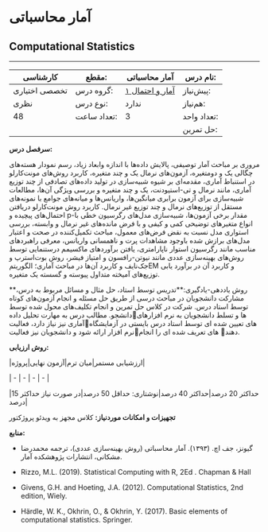 # آمار محاسباتی
## Computational Statistics
_______________________________________________________________________________
| کارشناسی      | مقطع:       | آمار محاسباتی                                              | نام درس:    |
| ------------- | ----------- | ---------------------------------------------------------- | ----------- |
| تخصصی اختیاری | گروه درس:   | [آمار و احتمال ۱](../base/Probability-and-Statistics-I.md) | پیش‌نیاز:   |
| نظری          | نوع درس:    | ندارد                                                      | هم‌نیاز:    |
| 48            | تعداد ساعت: | 3                                                          | تعداد واحد: |
|               |             |                                                            | حل تمرین:   |

**سرفصل درس:**

مروری بر مباحث آمار توصیفی، پالایش داده‌ها با اندازه‌ وابعاد زیاد، رسم نمودار هسته‌های چگالی یک و دومتغیره، آزمون‌های نرمال یک و چند متغیره، کاربرد روش‌های مونت‌کارلو در استنباط آماری، مقدمه‌ای بر شیوه‌ شبیه‌سازی در تولید داده‌های تصادفی از چند توزیع آماری، مانند نرمال و تی-استیودنت، یک و چند متغیره و بررسی ویژگی آن‌ها، مطالعات شبیه‌سازی برای آزمون برابری میانگین‌ها، واریانس‌ها و میانه‌های جوامع با نمونه‌های مستقل از توزیع‌های نرمال و چند توزیع غیر نرمال. کاربرد روش مونت‌کارلو دریافتن احتمال‌های پیچیده و p-مقدار برخی آزمون‌ها، شبیه‌سازی مدل‌های رگرسیون خطی با انواع متغیرهای توضیحی کمی و کیفی و با فرض مانده‌های غیر نرمال و وابسته، بررسی استواری مدل نسبت به نقض فرض‌های معمول، مباحث تکمیل‌کننده در صحت و اعتبار مدل‌های برازش شده باوجود مشاهدات پرت و ناهمسانی واریانس، معرفی راهبردهای مناسب مانند رگرسیون استوار ناپارامتری، یافتن برآوردهای ماکسیمم درستنمایی توسط روش‌های بهینه‌سازی عددی مانند نیوتن-رافسون و امتیاز فیشر، روش‌ بوت‌استرپ و جک‌نایف و کاربرد آن‌ها در مباحث آماری؛ الگوریتمEM و کاربرد آن در برآورد یابی توزیع‌های آمیخته متداول پیوسته و گسسته یک متغیره.

**روش یاددهی-یادگیری:**تدریس توسط استاد، حل مثال و مسائل مربوط به درس، مشارکت دانشجویان در مباحث درسی از طریق حل مسئله و انجام آزمون‌های کوتاه توسط استاد درس. شرکت در کلاس حل تمرین و انجام تکلیف‌های محول شده توسط دانشجو. مطالب درس به مهارت تحلیل دادهها  و تسلط دانشجویان به نرم افزارهای آماری نیز نیاز دارد، فعالیتهای تعیین شده ای توسط استاد درس بایستی در آزمایشگاه نرم افزار ارائه شود و دانشجویان نیز فعالیتهای تعریف شده ای را انجام دهند.

**روش ارزیابی:**

|ارزشیابی مستمر|میان ترم|آزمون نهایی|پروژه|

| - | - | - | - |

|حداکثر 20 درصد|حداکثر 40 درصد|نوشتاری: حداقل 50 درصد|در صورت نیاز حداکثر 15 درصد|

**تجهیزات و امکانات موردنیاز:** کلاس مجهز به ویدئو پروژکتور

**منابع:**


- گیونز، جف‌ اچ‌. (۱۳۹۳). آما‌ر محا‌سبا‌تی‌ (روش‌ بهینه‌سا‌زی عددی)، ترجمه محمدرضا مشکانی، انتشارات پژوهشکده آمار. 

- Rizzo, M.L. (2019). Statistical Computing with R, 2Ed  . Chapman & Hall

- Givens, G.H. and Hoeting, J.A. (2012). Computational Statistics, 2nd edition, Wiely.

- Härdle, W. K., Okhrin, O., & Okhrin, Y. (2017). Basic elements of computational statistics. Springer.
